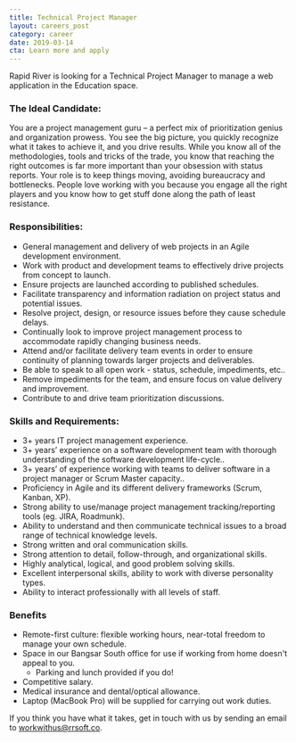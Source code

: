 ```yaml
---
title: Technical Project Manager
layout: careers_post
category: career
date: 2019-03-14
cta: Learn more and apply
---
```


Rapid River is looking for a Technical Project Manager to manage a web application in the Education space.

### The Ideal Candidate:

You are a project management guru – a perfect mix of prioritization genius and organization prowess. You see the big picture, you quickly recognize what it takes to achieve it, and you drive results. While you know all of the methodologies, tools and tricks of the trade, you know that reaching the right outcomes is far more important than your obsession with status reports. Your role is to keep things moving, avoiding bureaucracy and bottlenecks. People love working with you because you engage all the right players and you know how to get stuff done along the path of least resistance.

### Responsibilities:

- General management and delivery of web projects in an Agile development environment.
- Work with product and development teams to effectively drive projects from concept to launch.
- Ensure projects are launched according to published schedules.
- Facilitate transparency and information radiation on project status and potential issues.
- Resolve project, design, or resource issues before they cause schedule delays.
- Continually look to improve project management process to accommodate rapidly changing business needs.
- Attend and/or facilitate delivery team events in order to ensure continuity of planning towards larger projects and deliverables.
- Be able to speak to all open work - status, schedule, impediments, etc..
- Remove impediments for the team, and ensure focus on value delivery and improvement.
- Contribute to and drive team prioritization discussions.

### Skills and Requirements:

- 3+ years IT project management experience.
- 3+ years’ experience on a software development team with thorough understanding of the software development life-cycle..
- 3+ years’ of experience working with teams to deliver software in a project manager or Scrum Master capacity..
- Proficiency in Agile and its different delivery frameworks (Scrum, Kanban, XP).
- Strong ability to use/manage project management tracking/reporting tools (eg. JIRA, Roadmunk).
- Ability to understand and then communicate technical issues to a broad range of technical knowledge levels.
- Strong written and oral communication skills.
- Strong attention to detail, follow-through, and organizational skills.
- Highly analytical, logical, and good problem solving skills.
- Excellent interpersonal skills, ability to work with diverse personality types.
- Ability to interact professionally with all levels of staff.

### Benefits

- Remote-first culture: flexible working hours, near-total freedom to manage your own schedule.
- Space in our Bangsar South office for use if working from home doesn't appeal to you.
  - Parking and lunch provided if you do!
- Competitive salary.
- Medical insurance and dental/optical allowance.
- Laptop (MacBook Pro) will be supplied for carrying out work duties.

If you think you have what it takes, get in touch with us by sending an email to [workwithus@rrsoft.co](mailto:workwithus@rrsoft.co).

